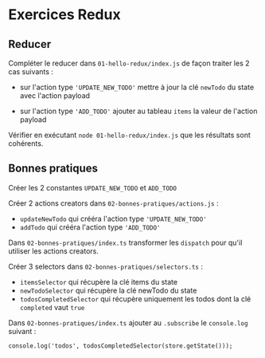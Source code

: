 # Exercices Redux

## Reducer

Compléter le reducer dans `01-hello-redux/index.js` de façon traiter les 2 cas suivants :

- sur l'action type `'UPDATE_NEW_TODO'` mettre à jour la clé `newTodo` du state avec l'action payload

- sur l'action type `'ADD_TODO'` ajouter au tableau `items` la valeur de l'action payload

Vérifier en exécutant `node 01-hello-redux/index.js` que les résultats sont cohérents.

## Bonnes pratiques

Créer les 2 constantes `UPDATE_NEW_TODO` et `ADD_TODO`

Créer 2 actions creators dans `02-bonnes-pratiques/actions.js` :

- `updateNewTodo` qui crééra l'action type `'UPDATE_NEW_TODO'`
- `addTodo` qui crééra l'action type `'ADD_TODO'`

Dans `02-bonnes-pratiques/index.ts` transformer les `dispatch` pour qu'il utiliser les actions creators.

Créer 3 selectors dans `02-bonnes-pratiques/selectors.ts` :

- `itemsSelector` qui récupère la clé items du state
- `newTodoSelector` qui récupère la clé newTodo du state
- `todosCompletedSelector` qui récupère uniquement les todos dont la clé `completed` vaut `true`

Dans `02-bonnes-pratiques/index.ts` ajouter au `.subscribe` le `console.log` suivant :

```
console.log('todos', todosCompletedSelector(store.getState()));
```